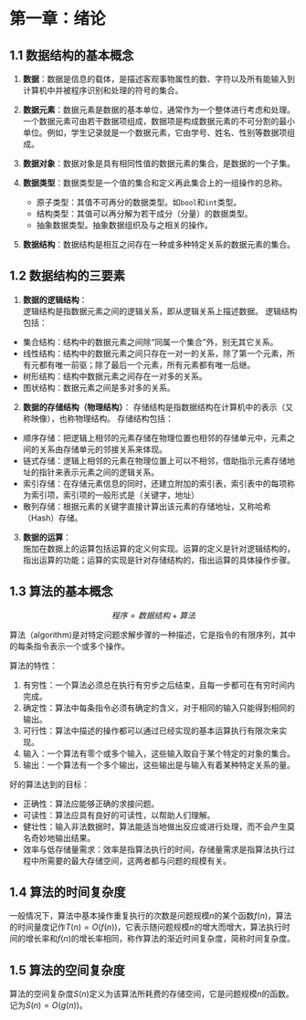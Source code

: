# 第一章：绪论

## 1.1 数据结构的基本概念

1. **数据**：数据是信息的载体，是描述客观事物属性的数、字符以及所有能输入到计算机中并被程序识别和处理的符号的集合。
2. **数据元素**：数据元素是数据的基本单位，通常作为一个整体进行考虑和处理。一个数据元素可由若干数据项组成，数据项是构成数据元素的不可分割的最小单位。例如，学生记录就是一个数据元素，它由学号、姓名、性别等数据项组成。
3. **数据对象**：数据对象是具有相同性值的数据元素的集合，是数据的一个子集。
4. **数据类型**：数据类型是一个值的集合和定义再此集合上的一组操作的总称。
   - 原子类型：其值不可再分的数据类型。如```bool```和```int```类型。
   - 结构类型：其值可以再分解为若干成分（分量）的数据类型。
   - 抽象数据类型。抽象数据组织及与之相关的操作。

5. **数据结构**：数据结构是相互之间存在一种或多种特定关系的数据元素的集合。

## 1.2 数据结构的三要素

1. **数据的逻辑结构**：  
逻辑结构是指数据元素之间的逻辑关系，即从逻辑关系上描述数据。
逻辑结构包括：

- 集合结构：结构中的数据元素之间除“同属一个集合”外，别无其它关系。
- 线性结构：结构中的数据元素之间只存在一对一的关系，除了第一个元素，所有元都有唯一前驱；除了最后一个元素，所有元素都有唯一后继。
- 树形结构：结构中数据元素之间存在一对多的关系。
- 图状结构：数据元素之间是多对多的关系。

2. **数据的存储结构（物理结构）**： 
存储结构是指数据结构在计算机中的表示（又称映像），也称物理结构。
存储结构包括：

- 顺序存储：把逻辑上相邻的元素存储在物理位置也相邻的存储单元中，元素之间的关系由存储单元的邻接关系来体现。
- 链式存储：逻辑上相邻的元素在物理位置上可以不相邻，借助指示元素存储地址的指针来表示元素之间的逻辑关系。
- 索引存储：在存储元素信息的同时，还建立附加的索引表，索引表中的每项称为索引项，索引项的一般形式是（关键字，地址）
- 散列存储：根据元素的关键字直接计算出该元素的存储地址，又称哈希（Hash）存储。

3. **数据的运算**：  
施加在数据上的运算包括运算的定义何实现。运算的定义是针对逻辑结构的，指出运算的功能；运算的实现是针对存储结构的，指出运算的具体操作步骤。

## 1.3 算法的基本概念

$$
程序=数据结构+算法
$$

算法（algorithm)是对特定问题求解步骤的一种描述，它是指令的有限序列，其中的每条指令表示一个或多个操作。

算法的特性：
1. 有穷性：一个算法必须总在执行有穷步之后结束，且每一步都可在有穷时间内完成。
2. 确定性：算法中每条指令必须有确定的含义，对于相同的输入只能得到相同的输出。
3. 可行性：算法中描述的操作都可以通过已经实现的基本运算执行有限次来实现。
4. 输入：一个算法有零个或多个输入，这些输入取自于某个特定的对象的集合。
5. 输出：一个算法有一个多个输出，这些输出是与输入有着某种特定关系的量。

好的算法达到的目标：

- 正确性：算法应能够正确的求接问题。
- 可读性：算法应具有良好的可读性，以帮助人们理解。
- 健壮性：输入非法数据时，算法能适当地做出反应或进行处理，而不会产生莫名奇妙地输出结果。
- 效率与低存储量需求：效率是指算法执行的时间，存储量需求是指算法执行过程中所需要的最大存储空间，这两者都与问题的规模有关。

## 1.4 算法的时间复杂度

一般情况下，算法中基本操作重复执行的次数是问题规模$n$的某个函数$f(n)$，算法的时间量度记作$T(n)=O(f(n))$，它表示随问题规模$n$的增大而增大，算法执行时间的增长率和$f(n)$的增长率相同，称作算法的渐近时间复杂度，简称时间复杂度。

## 1.5 算法的空间复杂度

算法的空间复杂度$S(n)$定义为该算法所耗费的存储空间，它是问题规模$n$的函数。记为$S(n)=O(g(n))$。